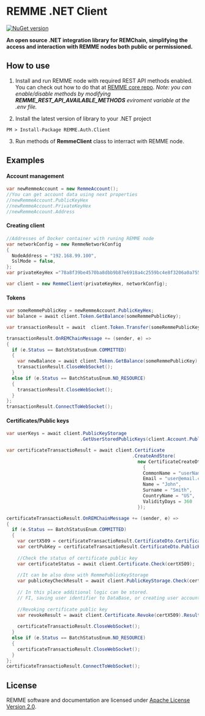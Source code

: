 
REMME .NET Client
==========
[![NuGet version](https://badge.fury.io/nu/REMME.Auth.Client.svg)](https://badge.fury.io/nu/REMME.Auth.Client)

**An open source .NET integration library for REMChain, simplifying the access and interaction with REMME nodes both public or permissioned.**

How to use
----------
1. Install and run REMME node with required REST API methods  enabled. 
You can check out how to do that at [REMME core repo](https://github.com/Remmeauth/remme-core/). 
*Note: you can enable/disable methods by modifying **REMME_REST_API_AVAILABLE_METHODS** eviroment variable at the .env file.*

2. Install the latest version of library to your .NET project
```
PM > Install-Package REMME.Auth.Client
```

3. Run methods of **RemmeClient** class to interract with REMME node. 

Examples
------------
#### Account management
```csharp
var newRemmeAccount = new RemmeAccount();
//You can get account data using next properties
//newRemmeAccount.PublicKeyHex
//newRemmeAccount.PrivateKeyHex
//newRemmeAccount.Address
```
#### Creating client
```csharp
//Addresses of Docker container with runing REMME node
var networkConfig = new RemmeNetworkConfig
{
  NodeAddress = "192.168.99.100",
  SslMode = false,
};
var privateKeyHex ="78a8f39be4570ba8dbb9b87e6918a4c2559bc4e8f3206a0a755c6f2b659a7850";

var client = new RemmeClient(privateKeyHex, networkConfig);
```

#### Tokens
```csharp    
var someRemmePublicKey = newRemmeAccount.PublicKeyHex;
var balance = await client.Token.GetBalance(someRemmePublicKey);

var transactionResult = await  client.Token.Transfer(someRemmePublicKey, 100);

transactionResult.OnREMChainMessage += (sender, e) =>
{
  if (e.Status == BatchStatusEnum.COMMITTED)
  {
    var newBalance = await client.Token.GetBalance(someRemmePublicKey);
    transactionResult.CloseWebSocket();
  }
  else if (e.Status == BatchStatusEnum.NO_RESOURCE)
  {
    transactionResult.CloseWebSocket();
  }
};
transactionResult.ConnectToWebSocket();
```
#### Certificates/Public keys
```csharp
var userKeys = await client.PublicKeyStorage
                           .GetUserStoredPublicKeys(client.Account.PublicKeyHex);

var certificateTransactioResult = await client.Certificate
                                              .CreateAndStore(
                                                new CertificateCreateDto
	                                              {
                                                  CommonName = "userName1",
                                                  Email = "user@email.com",
                                                  Name = "John",
                                                  Surname = "Smith",
                                                  CountryName = "US",
                                                  ValidityDays = 360
                                                });

certificateTransactioResult.OnREMChainMessage += (sender, e) =>
{
  if (e.Status == BatchStatusEnum.COMMITTED)
  {
    var certX509 = certificateTransactioResult.CertificateDto.Certificate;
    var certPubKey = certificateTransactioResult.CertificateDto.PublicKeyPem;
		
    //Check the status of certificate public key
    var certificateStatus = await client.Certificate.Check(certX509);
		
    //It can be also done with RemmePublicKeyStorage
    var publicKeyCheckResult = await client.PublicKeyStorage.Check(certPubKey);
		
    // In this place additional logic can be stored. 
    // FI, saving user identifier to DataBase, or creating user account
		
    //Revoking certificate public key
    var revokeResult = await client.Certificate.Revoke(certX509).Result;
		
    certificateTransactioResult.CloseWebSocket();
  }	
  else if (e.Status == BatchStatusEnum.NO_RESOURCE)
  {
    certificateTransactioResult.CloseWebSocket();
  }
};
certificateTransactioResult.ConnectToWebSocket();
```
License
-------

REMME software and documentation are licensed under [Apache License Version 2.0](https://github.com/Remmeauth/remme-client-dotnet/blob/master/LICENCE).
